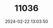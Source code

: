 ---
title: "11036"
category: "Kobus kob"
draft: false
date: 2024-02-22 13:03:50
languages:
  French: ["Cobe de Buffon"]
  German: ["Grasantilope"]
  English: ["Kob"]
---